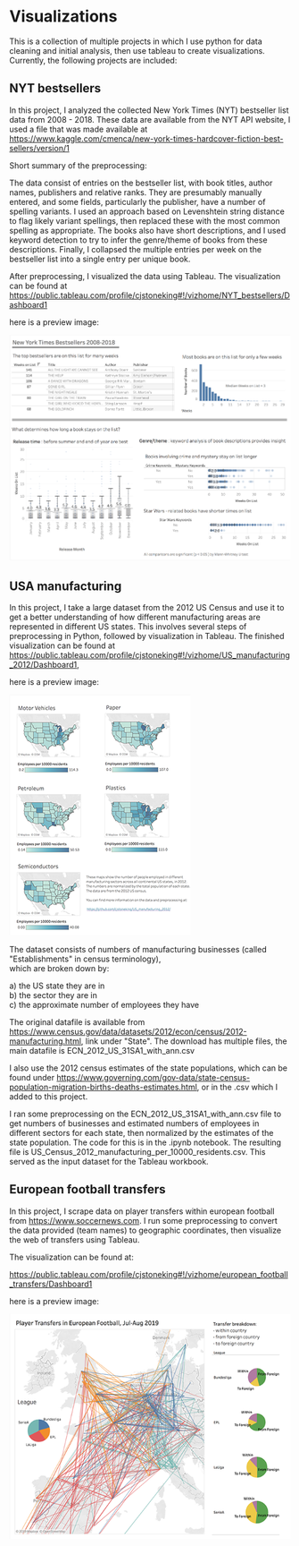 # Visualizations


This is a collection of multiple projects in which I use python for data cleaning and initial analysis, then use tableau to create
visualizations. Currently, the following projects are included: 

## NYT bestsellers

In this project, I analyzed the collected New York Times (NYT) bestseller list data from 2008 - 2018. These data are available from the NYT API website, I used a file that was made available at https://www.kaggle.com/cmenca/new-york-times-hardcover-fiction-best-sellers/version/1

Short summary of the preprocessing:

The data consist of entries on the bestseller list, with book titles, author names, publishers and relative ranks. They are presumably manually entered, and some fields, particularly the publisher, have a number of spelling variants. I used an approach based on Levenshtein string distance to flag likely variant spellings, then replaced these with the most common spelling as appropriate. 
The books also have short descriptions, and I used keyword detection to try to infer the genre/theme of books from these descriptions. 
Finally, I collapsed the multiple entries per week on the bestseller list into a single entry per unique book.

After preprocessing, I visualized the data using Tableau. The visualization can be found at https://public.tableau.com/profile/cjstoneking#!/vizhome/NYT_bestsellers/Dashboard1

here is a preview image:


![NYT_bestsellers](NYT_bestsellers/NYT_bestsellers_image.png?raw=true)


## USA manufacturing

In this project, I take a large dataset from the 2012 US Census and use it to get a better understanding of how different manufacturing areas are represented in different US states. This involves several steps of preprocessing in Python, followed by visualization in Tableau.  The finished visualization can be found at https://public.tableau.com/profile/cjstoneking#!/vizhome/US_manufacturing_2012/Dashboard1, 

here is a preview image:

![tableau_USA_manufacturing](USA_manufacturing/usa_manufacturing_small.png?raw=true)



The dataset consists of numbers of manufacturing businesses (called "Establishments" in census terminology),  
which are broken down by:  

a) the US state they are in\
b) the sector they are in\
c) the approximate number of employees they have

The original datafile is available from https://www.census.gov/data/datasets/2012/econ/census/2012-manufacturing.html, link under "State". The download has multiple files, the main datafile is ECN_2012_US_31SA1_with_ann.csv

I also use the 2012 census estimates of the state populations, which can be found under https://www.governing.com/gov-data/state-census-population-migration-births-deaths-estimates.html, or in the .csv which I added to this project.

I ran some preprocessing on the ECN_2012_US_31SA1_with_ann.csv file to get numbers of businesses and estimated numbers of employees in different sectors for each state, then normalized by the estimates of the state population. The code for this is in the .ipynb notebook. The resulting file is US_Census_2012_manufacturing_per_10000_residents.csv.  This served as the input dataset for the Tableau workbook.



## European football transfers

In this project, I scrape data on player transfers within european football from https://www.soccernews.com.
I run some preprocessing to convert the data provided (team names) to geographic coordinates, then visualize the web of transfers using Tableau.

The visualization can be found at:

https://public.tableau.com/profile/cjstoneking#!/vizhome/european_football_transfers/Dashboard1

here is a preview image:

![tableau_euro_football](european_football_transfers/euro_football_small.png?raw=true)



